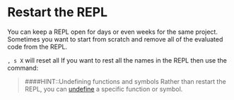 # Restart the REPL

You can keep a REPL open for days or even weeks for the same project.  Sometimes you want to start from scratch and remove all of the evaluated code from the REPL.

`, s X` will reset all If you want to rest all the names in the REPL then use the command:


> ####HINT::Undefining functions and symbols
> Rather than restart the REPL, you can [undefine](/evaluating-clojure/undefine.md) a specific function or symbol.
